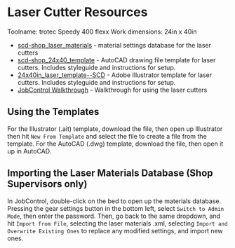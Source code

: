 # Laser Cutter Resources

Toolname: trotec Speedy 400 flexx
Work dimensions: 24in x 40in

-  [scd-shop_laser_materials](scd-shop_laser_materials.xml) - material settings database for the laser cutters 
-  [scd-shop_24x40_template](scd-shop_24x40_template.dwg) - AutoCAD drawing file template for laser cutters. Includes styleguide and instructions for setup.
-  [24x40in_laser_template--SCD](24x40in_laser_template--SCD.ait) - Adobe Illustrator template for laser cutters. Includes styleguide and instructions for setup.
-  [JobControl Walkthrough](https://github.com/theLadyStardust/scd-shop/blob/main/Laser%20Cutters/JobControl%20Walkthrough.md) - Walkthrough for using the laser cutters

## Using the Templates
For the Illustrator (.ait) template, download the file, then open up Illustrator then hit `New From Template` and select the file to create a file from the template. For the AutoCAD (.dwg) template, download the file, then open it up in AutoCAD.

## Importing the Laser Materials Database (Shop Supervisors only)
In JobControl, double-click on the bed to open up the materials database. Pressing the gear settings button in the bottom left, select `Switch to Admin Mode`, then enter the password. Then, go back to the same dropdown, and hit `Import from File`, selecting the laser materials .xml, selecting `Import and Overwrite Existing Ones` to replace any modified settings, and import new ones. 

